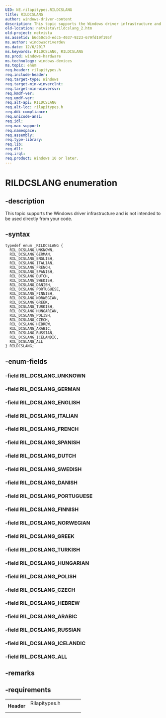 ```yaml
---
UID: NE.rilapitypes.RILDCSLANG
title: RILDCSLANG
author: windows-driver-content
description: This topic supports the Windows driver infrastructure and is not intended to be used directly from your code.
old-location: netvista\rildcslang_2.htm
old-project: netvista
ms.assetid: b6d50c5d-edc5-4037-9223-679fd19f195f
ms.author: windowsdriverdev
ms.date: 12/6/2017
ms.keywords: RILDCSLANG, RILDCSLANG
ms.prod: windows-hardware
ms.technology: windows-devices
ms.topic: enum
req.header: rilapitypes.h
req.include-header: 
req.target-type: Windows
req.target-min-winverclnt: 
req.target-min-winversvr: 
req.kmdf-ver: 
req.umdf-ver: 
req.alt-api: RILDCSLANG
req.alt-loc: rilapitypes.h
req.ddi-compliance: 
req.unicode-ansi: 
req.idl: 
req.max-support: 
req.namespace: 
req.assembly: 
req.type-library: 
req.lib: 
req.dll: 
req.irql: 
req.product: Windows 10 or later.
---
```


# RILDCSLANG enumeration



## -description
This topic supports the Windows driver infrastructure and is not intended to be used directly from your code. 


## -syntax

````
typedef enum _RILDCSLANG { 
  RIL_DCSLANG_UNKNOWN,
  RIL_DCSLANG_GERMAN,
  RIL_DCSLANG_ENGLISH,
  RIL_DCSLANG_ITALIAN,
  RIL_DCSLANG_FRENCH,
  RIL_DCSLANG_SPANISH,
  RIL_DCSLANG_DUTCH,
  RIL_DCSLANG_SWEDISH,
  RIL_DCSLANG_DANISH,
  RIL_DCSLANG_PORTUGUESE,
  RIL_DCSLANG_FINNISH,
  RIL_DCSLANG_NORWEGIAN,
  RIL_DCSLANG_GREEK,
  RIL_DCSLANG_TURKISH,
  RIL_DCSLANG_HUNGARIAN,
  RIL_DCSLANG_POLISH,
  RIL_DCSLANG_CZECH,
  RIL_DCSLANG_HEBREW,
  RIL_DCSLANG_ARABIC,
  RIL_DCSLANG_RUSSIAN,
  RIL_DCSLANG_ICELANDIC,
  RIL_DCSLANG_ALL
} RILDCSLANG;
````


## -enum-fields

### -field RIL_DCSLANG_UNKNOWN


### -field RIL_DCSLANG_GERMAN


### -field RIL_DCSLANG_ENGLISH


### -field RIL_DCSLANG_ITALIAN


### -field RIL_DCSLANG_FRENCH


### -field RIL_DCSLANG_SPANISH


### -field RIL_DCSLANG_DUTCH


### -field RIL_DCSLANG_SWEDISH


### -field RIL_DCSLANG_DANISH


### -field RIL_DCSLANG_PORTUGUESE


### -field RIL_DCSLANG_FINNISH


### -field RIL_DCSLANG_NORWEGIAN


### -field RIL_DCSLANG_GREEK


### -field RIL_DCSLANG_TURKISH


### -field RIL_DCSLANG_HUNGARIAN


### -field RIL_DCSLANG_POLISH


### -field RIL_DCSLANG_CZECH


### -field RIL_DCSLANG_HEBREW


### -field RIL_DCSLANG_ARABIC


### -field RIL_DCSLANG_RUSSIAN


### -field RIL_DCSLANG_ICELANDIC


### -field RIL_DCSLANG_ALL


## -remarks


## -requirements
<table>
<tr>
<th width="30%">
Header
</th>
<td width="70%">
<dl>
<dt>Rilapitypes.h</dt>
</dl>
</td>
</tr>
</table>
